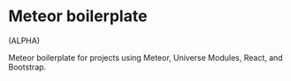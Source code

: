 # Meteor boilerplate

(ALPHA)

Meteor boilerplate for projects using Meteor, Universe Modules, React, and Bootstrap.